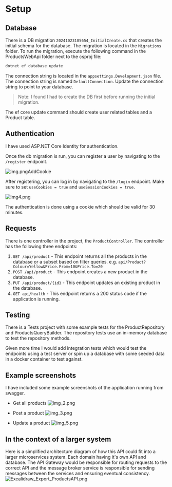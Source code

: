 # Setup

## Database

There is a DB migration `20241023185654_InitialCreate.cs` that creates the initial schema for the database. The migration is located in the `Migrations` folder. To run the migration, execute the following command in the ProductsWebApi folder next to the csproj file:

```bash
dotnet ef database update 
```

The connection string is located in the `appsettings.Development.json` file. The connection string is named `DefaultConnection`. Update the connection string to point to your database.

> Note: I found I had to create the DB first before running the initial migration.

The ef core update command should create user related tables and a Product table.

## Authentication

I have used ASP.NET Core Identity for authentication.

Once the db migration is run, you can register a user by navigating to the `/register` endpoint.

![img.png](Images/img.png)AddCookie

After registering, you can log in by navigating to the `/login` endpoint. Make sure to set `useCookies = true` and `useSessionCookies = true`.

![img4.png](Images/img4.png)

The authentication is done using a cookie which should be valid for 30 minutes.

## Requests

There is one controller in the project, the `ProductController`. The controller has the following three endpoints:

1. `GET /api/product` - This endpoint returns all the products in the database or a subset based on filter queries.
e.g. `api/Product?Colour=Yellow&Price.From=10&Price.To=20`
2. `POST /api/product` - This endpoint creates a new product in the database.
3. `PUT /api/product/{id}` - This endpoint updates an existing product in the database.
4. `GET api/health` - This endpoint returns a 200 status code if the application is running.

## Testing

There is a Tests project with some example tests for the ProductRepository and ProductsQueryBuilder. 
The repository tests use an in-memory database to test the repository methods.

Given more time I would add integration tests which would test the endpoints using a test server or spin up a database with some seeded data in a docker container to test against.

## Example screenshots

I have included some example screenshots of the application running from swagger.

- Get all products
![img_2.png](Images/img_2.png)

- Post a product
![img_3.png](Images/img_3.png)

- Update a product
![img_5.png](Images/img_5.png)

## In the context of a larger system
Here is a simplified architecture diagram of how this API could fit into a larger microservices system. Each domain having it's
own API and database. The API Gateway would be responsible for routing requests to the correct API and the message broker service
is responsible for sending messages between the services and ensuring eventual consistency.
![Excalidraw_Export_ProductsAPI.png](Images/Excalidraw_Export_ProductsAPI.png)